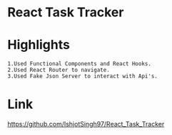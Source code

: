 # React Task Tracker

# Highlights
```
1.Used Functional Components and React Hooks.
2.Used React Router to navigate.
3.Used Fake Json Server to interact with Api's.
```
# Link

https://github.com/IshjotSingh97/React_Task_Tracker
